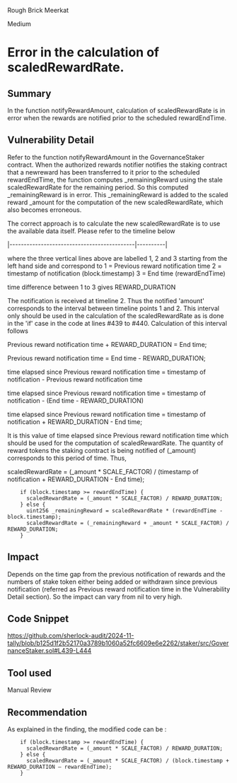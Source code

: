 Rough Brick Meerkat

Medium

# Error in the calculation of scaledRewardRate.

## Summary
In the function notifyRewardAmount, calculation of scaledRewardRate is in error when the rewards are notified prior to the scheduled rewardEndTime.
## Vulnerability Detail
Refer to the function notifyRewardAmount in the GovernanceStaker contract. When the authorized rewards notifier notifies the staking contract that a newreward has been transferred to it prior to the scheduled rewardEndTime, the function computes _remainingReward using the stale scaledRewardRate for the remaining period. So this computed _remainingReward  is in error. This _remainingReward is added to the scaled reward _amount for the computation of the new scaledRewardRate, which also becomes erroneous.

The correct approach is to calculate the new scaledRewardRate is to use the available data itself. Please refer to the timeline below

|--------------------------------------------|----------|

where the three vertical lines above are labelled 1, 2 and 3 starting from the left hand side and correspond to 
1 = Previous reward notification time
2 = timestamp of notification (block.timestamp)
3 = End time (rewardEndTime)

time difference between 1 to 3 gives REWARD_DURATION

The notification is received at timeline 2. Thus the notified 'amount' corresponds to the interval between timeline points 1 and 2. This interval only should be used in the calculation of the scaledRewardRate as is done in the 'if' case  in the code at lines #439 to #440. Calculation of this interval follows

Previous reward notification time + REWARD_DURATION = End time;

Previous reward notification time = End time - REWARD_DURATION;

time elapsed since Previous reward notification time = timestamp of notification - Previous reward notification time

time elapsed since Previous reward notification time = timestamp of notification - (End time - REWARD_DURATION)

time elapsed since Previous reward notification time = timestamp of notification + REWARD_DURATION - End time;

It is this value of time elapsed since Previous reward notification time which should be used for the computation of scaledRewardRate. The quantity of reward tokens the staking contract is being notified of (_amount) corresponds to this period of time. Thus,

scaledRewardRate = (_amount * SCALE_FACTOR) / (timestamp of notification + REWARD_DURATION - End time);


```solidity
    if (block.timestamp >= rewardEndTime) {
      scaledRewardRate = (_amount * SCALE_FACTOR) / REWARD_DURATION;
    } else {
      uint256 _remainingReward = scaledRewardRate * (rewardEndTime - block.timestamp);
      scaledRewardRate = (_remainingReward + _amount * SCALE_FACTOR) / REWARD_DURATION;
    }
```

## Impact
Depends on the time gap from the previous notification of rewards and the numbers of stake token either being added or withdrawn since previous notification (referred as Previous reward notification time in the Vulnerability Detail section). So the impact can vary from nil to very high.

## Code Snippet
https://github.com/sherlock-audit/2024-11-tally/blob/b125d1f2b52170a3789b1060a52fc6609e6e2262/staker/src/GovernanceStaker.sol#L439-L444
## Tool used

Manual Review

## Recommendation
As explained in the finding, the modified code can be :
```solidity
    if (block.timestamp >= rewardEndTime) {
      scaledRewardRate = (_amount * SCALE_FACTOR) / REWARD_DURATION;
    } else {
      scaledRewardRate = (_amount * SCALE_FACTOR) / (block.timestamp + REWARD_DURATION – rewardEndTime);
    }
```